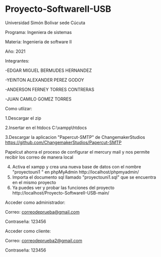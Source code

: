 # Proyecto-SoftwareII-USB
Universidad Simón Bolívar sede Cúcuta

Programa: Ingeniera de sistemas

Materia: Ingenieria de software II

Año: 2021


Integrantes: 

-EDGAR MIGUEL BERMUDES HERNANDEZ

-YEINTON ALEXANDER PEREZ GODOY

-ANDERSON FERNEY TORRES CONTRERAS

-JUAN CAMILO GOMEZ TORRES

Como utlizar: 

1.Descargar el zip 


2.Insertar en el htdocs C:\xampp\htdocs


3.Descargar la aplicacion "Papercut-SMTP" de ChangemakerStudios
https://github.com/ChangemakerStudios/Papercut-SMTP

Papelcut ahorra el proceso de configurar el mercury mail 
y nos permite recibir los correo de manera local

4. Activa el xampp y crea una nueva base de datos con el nombre "proyectouni1 " en phpMyAdmin http://localhost/phpmyadmin/
5. Importa el documento sql llamado "proyectouni1.sql" que se encuentra en el mismo proyecto 
6. Ya puedes ver y probar las funciones del proyecto http://localhost/Proyecto-SoftwareII-USB-main/


Acceder como administrador:

Correo: correodeprueba@gmail.com

Contraseña: 123456     

Acceder como cliente:

Correo: correodeprueba2@gmail.com

Contraseña: 123456
